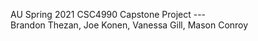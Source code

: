 AU Spring 2021 CSC4990 Capstone Project   ---   
Brandon Thezan, Joe Konen, Vanessa Gill, Mason Conroy
